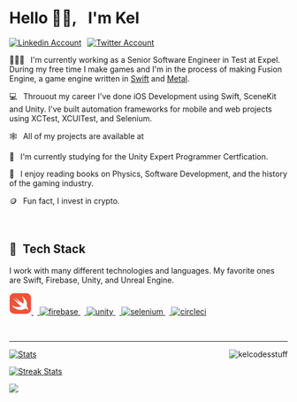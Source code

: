 <h1 align="left">Hello 👋🏽,  &ensp;I'm Kel</h1>

<a href="https://www.linkedin.com/in/kelcodesstuff/"><img src="https://cdn.worldvectorlogo.com/logos/linkedin-icon-2.svg" title="Linkedin" alt="Linkedin Account" width="30"/></a>
&ensp;<a href="https://twitter.com/Kel_Codes"><img src="https://cdn.worldvectorlogo.com/logos/twitter-6.svg" title="Twitter" alt="Twitter Account" width="40"/></a> 


<!-- Actual text -->

👨🏽‍💻&ensp; I'm currently working as a Senior Software Engineer in Test at Expel. During my free time I make games and I'm in the process of making Fusion Engine, a game engine written in [Swift](https://developer.apple.com/swift/) and [Metal](https://developer.apple.com/metal/).

💻&ensp; Throuout my career I've done iOS Development using Swift, SceneKit and Unity. I've built automation frameworks for mobile and web projects using XCTest, XCUITest, and Selenium. 

🕸&ensp; All of my projects are available at 

🏫&ensp; I'm currently studying for the Unity Expert Programmer Certfication.

📗&ensp; I enjoy reading books on Physics, Software Development, and the history of the gaming industry.

🪙&ensp; Fun fact, I invest in crypto. 

<br>

## 🥞&ensp;Tech Stack
 
I work with many different technologies and languages. My favorite ones are Swift, Firebase, Unity, and Unreal Engine.
 
<p align="left"> 
  <a href="https://developer.apple.com/swift/" target="_blank" rel="noreferrer"> <img src="https://raw.githubusercontent.com/devicons/devicon/master/icons/swift/swift-original.svg" alt="swift" width="40" height="40"/> </a>
  &ensp;<a href="https://firebase.google.com/" target="_blank" rel="noreferrer"> <img src="https://www.vectorlogo.zone/logos/firebase/firebase-icon.svg" alt="firebase" width="40" height="40"/> </a>
    &ensp;<a href="https://unity.com/" target="_blank" rel="noreferrer"> <img src="https://www.vectorlogo.zone/logos/unity3d/unity3d-icon.svg" alt="unity" width="40" height="40"/> </a>
  &ensp;<a href="https://www.selenium.dev" target="_blank" rel="noreferrer"> <img src="https://raw.githubusercontent.com/detain/svg-logos/780f25886640cef088af994181646db2f6b1a3f8/svg/selenium-logo.svg" alt="selenium" width="40" height="40"/> </a>
  &ensp;<a href="https://circleci.com" target="_blank" rel="noreferrer"> <img src="https://www.vectorlogo.zone/logos/circleci/circleci-icon.svg" alt="circleci" width="40" height="40"/> </a>
</p>

<br>

---
<img align="right" src="https://github-readme-stats.vercel.app/api/top-langs/?username=kelcodesstuff&theme=merko" alt="kelcodesstuff" />

[<img alt="Stats" width="49%" src="https://github-readme-stats.vercel.app/api?username=kelcodesstuff&show_icons=true&hide_border=false&theme=merko">](https://github-readme-stats.vercel.app/api?username=codlipa&show_icons=true&hide_border=false&theme=merko)

[<img alt="Streak Stats" width="49%" src="https://github-readme-streak-stats.herokuapp.com/?user=kelcodesstuff&hide_border=false&theme=merko">](https://github-readme-streak-stats.herokuapp.com/?user=codlipa&hide_border=false&theme=merko)


![](https://komarev.com/ghpvc/?username=kelcodesstuff)
